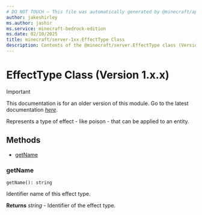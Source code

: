 ```yaml
---
# DO NOT TOUCH — This file was automatically generated by @minecraft/api-docs-generator, to report problems file an issue at https://github.com/Mojang/minecraft-scripting-libraries
author: jakeshirley
ms.author: jashir
ms.service: minecraft-bedrock-edition
ms.date: 02/10/2025
title: minecraft/server-1xx.EffectType Class
description: Contents of the @minecraft/server.EffectType class (Version 1.x.x).
---
```

# EffectType Class (Version 1.x.x)

> [!IMPORTANT]
> This documentation is for an older version of this module. Go to the latest documentation [*here*](../../../scriptapi/minecraft/server/EffectType.md).

Represents a type of effect - like poison - that can be applied to an entity.

## Methods
- [getName](#getname)

### **getName**
`
getName(): string
`

Identifier name of this effect type.

**Returns** *string* - Identifier of the effect type.
